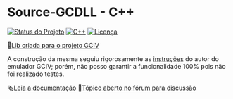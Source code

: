 # Source-GCDLL - C++
[![Status do Projeto](https://img.shields.io/badge/Status-Ativo-brightgreen.svg)](https://github.com/mcall009/Source-GCDLL)
[![C++](https://img.shields.io/badge/Linguagem-C%2B%2B-blue.svg)](https://isocpp.org)
[![Licença](https://img.shields.io/badge/Licen%C3%A7a-GPL%20v3-blue.svg)](LICENSE)

🔗[Lib criada para o projeto GCIV](https://github.com/KuramaxD/GCIV)

A construção da mesma seguiu rigorosamente as [instruções](https://github.com/KuramaxD/GCIV?tab=readme-ov-file#gcdll-lib) do autor do emulador GCIV; porém, não posso garantir a funcionalidade 100% pois não foi realizado testes.

🗞️[Leia a documentação](https://github.com/mcall009/Source-GCDLL/blob/main/documenta%C3%A7%C3%A3o.md)
🔗[Tópico aberto no fórum para discussão](https://gamingnexus.com.br/index.php?/topic/71-source-gcdll-emulador-gciv/&do=getNewComment)
